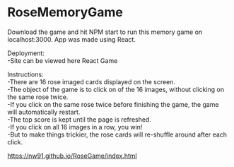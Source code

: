# RoseMemoryGame

Download the game and hit NPM start to run this memory game on localhost:3000. App was made using React.
<br>

Deployment:
<br>
-Site can be viewed here React Game
<br>

Instructions:
<br>
-There are 16 rose imaged cards displayed on the screen.
<br>
-The object of the game is to click on of the 16 images, without clicking on the same rose twice.
<br>
-If you click on the same rose twice before finishing the game, the game will automatically restart.
<br>
-The top score is kept until the page is refreshed.
<br>
-If you click on all 16 images in a row, you win!
<br>
-But to make things trickier, the rose cards will re-shuffle around after each click.

https://nw91.github.io/RoseGame/index.html
